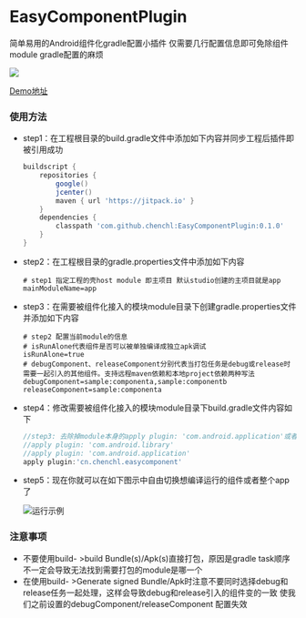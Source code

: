 # EasyComponentPlugin
简单易用的Android组件化gradle配置小插件 仅需要几行配置信息即可免除组件module gradle配置的麻烦

[![](https://jitpack.io/v/chenchl/EasyComponentPlugin.svg)](https://jitpack.io/#chenchl/EasyComponentPlugin)

[Demo地址](https://github.com/chenchl/EasyComponent)

### 使用方法

- step1：在工程根目录的build.gradle文件中添加如下内容并同步工程后插件即被引用成功

  ```groovy
  buildscript {
      repositories {
          google()
          jcenter()
          maven { url 'https://jitpack.io' }
      }
      dependencies {
          classpath 'com.github.chenchl:EasyComponentPlugin:0.1.0'
      }
  }
  ```

- step2：在工程根目录的gradle.properties文件中添加如下内容

  ```properties
  # step1 指定工程的壳host module 即主项目 默认studio创建的主项目就是app
  mainModuleName=app
  ```

- step3：在需要被组件化接入的模块module目录下创建gradle.properties文件 并添加如下内容

  ```properties
  # step2 配置当前module的信息
  # isRunAlone代表组件是否可以被单独编译成独立apk调试
  isRunAlone=true
  # debugComponent、releaseComponent分别代表当打包任务是debug或release时需要一起引入的其他组件。支持远程maven依赖和本地project依赖两种写法
  debugComponent=sample:componenta,sample:componentb
  releaseComponent=sample:componenta
  ```

- step4：修改需要被组件化接入的模块module目录下build.gradle文件内容如下

  ```groovy
  //step3: 去除掉module本身的apply plugin: 'com.android.application'或者apply plugin: 'com.android.library' 添加apply plugin:'cn.chenchl.easycomponent'即可
  //apply plugin: 'com.android.library'
  //apply plugin: 'com.android.application'
  apply plugin:'cn.chenchl.easycomponent'
  ```

- step5：现在你就可以在如下图示中自由切换想编译运行的组件或者整个app了

  ![运行示例](https://github.com/chenchl/EasyComponentPlugin/blob/master/img1.png)

### 注意事项

- 不要使用build- >build Bundle(s)/Apk(s)直接打包，原因是gradle task顺序不一定会导致无法找到需要打包的module是哪一个
- 在使用build- >Generate signed Bundle/Apk时注意不要同时选择debug和release任务一起处理，这样会导致debug和release引入的组件变的一致 使我们之前设置的debugComponent/releaseComponent 配置失效